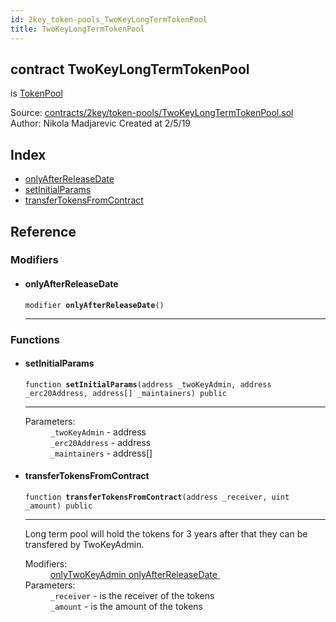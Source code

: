 ```yaml
---
id: 2key_token-pools_TwoKeyLongTermTokenPool
title: TwoKeyLongTermTokenPool
---
```


<div class="contract-doc"><div class="contract"><h2 class="contract-header"><span class="contract-kind">contract</span> TwoKeyLongTermTokenPool</h2><p class="base-contracts"><span>is</span> <a href="2key_token-pools_TokenPool.html">TokenPool</a></p><div class="source">Source: <a href="https://github.com/2keynet/web3-alpha/blob/v0.0.3/contracts/2key/token-pools/TwoKeyLongTermTokenPool.sol" target="_blank">contracts/2key/token-pools/TwoKeyLongTermTokenPool.sol</a></div><div class="author">Author: Nikola Madjarevic Created at 2/5/19</div></div><div class="index"><h2>Index</h2><ul><li><a href="2key_token-pools_TwoKeyLongTermTokenPool.html#onlyAfterReleaseDate">onlyAfterReleaseDate</a></li><li><a href="2key_token-pools_TwoKeyLongTermTokenPool.html#setInitialParams">setInitialParams</a></li><li><a href="2key_token-pools_TwoKeyLongTermTokenPool.html#transferTokensFromContract">transferTokensFromContract</a></li></ul></div><div class="reference"><h2>Reference</h2><div class="modifiers"><h3>Modifiers</h3><ul><li><div class="item modifier"><span id="onlyAfterReleaseDate" class="anchor-marker"></span><h4 class="name">onlyAfterReleaseDate</h4><div class="body"><code class="signature">modifier <strong>onlyAfterReleaseDate</strong><span>() </span></code><hr/></div></div></li></ul></div><div class="functions"><h3>Functions</h3><ul><li><div class="item function"><span id="setInitialParams" class="anchor-marker"></span><h4 class="name">setInitialParams</h4><div class="body"><code class="signature">function <strong>setInitialParams</strong><span>(address _twoKeyAdmin, address _erc20Address, address[] _maintainers) </span><span>public </span></code><hr/><dl><dt><span class="label-parameters">Parameters:</span></dt><dd><div><code>_twoKeyAdmin</code> - address</div><div><code>_erc20Address</code> - address</div><div><code>_maintainers</code> - address[]</div></dd></dl></div></div></li><li><div class="item function"><span id="transferTokensFromContract" class="anchor-marker"></span><h4 class="name">transferTokensFromContract</h4><div class="body"><code class="signature">function <strong>transferTokensFromContract</strong><span>(address _receiver, uint _amount) </span><span>public </span></code><hr/><div class="description"><p>Long term pool will hold the tokens for 3 years after that they can be transfered by TwoKeyAdmin.</p></div><dl><dt><span class="label-modifiers">Modifiers:</span></dt><dd><a href="2key_MaintainingPattern.html#onlyTwoKeyAdmin">onlyTwoKeyAdmin </a><a href="2key_token-pools_TwoKeyLongTermTokenPool.html#onlyAfterReleaseDate">onlyAfterReleaseDate </a></dd><dt><span class="label-parameters">Parameters:</span></dt><dd><div><code>_receiver</code> - is the receiver of the tokens</div><div><code>_amount</code> - is the amount of the tokens</div></dd></dl></div></div></li></ul></div></div></div>
